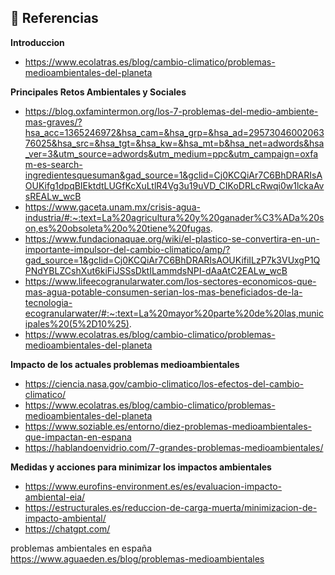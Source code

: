 ## 📖 **Referencias**
**Introduccion**
- https://www.ecolatras.es/blog/cambio-climatico/problemas-medioambientales-del-planeta

**Principales Retos Ambientales y Sociales**
- https://blog.oxfamintermon.org/los-7-problemas-del-medio-ambiente-mas-graves/?hsa_acc=1365246972&hsa_cam=&hsa_grp=&hsa_ad=2957304600206376025&hsa_src=&hsa_tgt=&hsa_kw=&hsa_mt=b&hsa_net=adwords&hsa_ver=3&utm_source=adwords&utm_medium=ppc&utm_campaign=oxfam-es-search-ingredientesquesuman&gad_source=1&gclid=Cj0KCQiAr7C6BhDRARIsAOUKifg1dpqBIEktdtLUGfKcXuLtlR4Vg3u19uVD_CIKoDRLcRwqi0w1lckaAvsREALw_wcB
- https://www.gaceta.unam.mx/crisis-agua-industria/#:~:text=La%20agricultura%20y%20ganader%C3%ADa%20son,es%20obsoleta%20o%20tiene%20fugas.
- https://www.fundacionaquae.org/wiki/el-plastico-se-convertira-en-un-importante-impulsor-del-cambio-climatico/amp/?gad_source=1&gclid=Cj0KCQiAr7C6BhDRARIsAOUKifiILzP7k3VUxgP1QPNdYBLZCshXut6kiFiJSSsDktILammdsNPI-dAaAtC2EALw_wcB
- https://www.lifeecogranularwater.com/los-sectores-economicos-que-mas-agua-potable-consumen-serian-los-mas-beneficiados-de-la-tecnologia-ecogranularwater/#:~:text=La%20mayor%20parte%20de%20las,municipales%20(5%2D10%25).
- https://www.ecolatras.es/blog/cambio-climatico/problemas-medioambientales-del-planeta

**Impacto de los actuales problemas medioambientales**
- https://ciencia.nasa.gov/cambio-climatico/los-efectos-del-cambio-climatico/
- https://www.ecolatras.es/blog/cambio-climatico/problemas-medioambientales-del-planeta
- https://www.soziable.es/entorno/diez-problemas-medioambientales-que-impactan-en-espana
- https://hablandoenvidrio.com/7-grandes-problemas-medioambientales/

**Medidas y acciones para minimizar los impactos ambientales**
- https://www.eurofins-environment.es/es/evaluacion-impacto-ambiental-eia/
- https://estructurales.es/reduccion-de-carga-muerta/minimizacion-de-impacto-ambiental/
- https://chatgpt.com/


problemas ambientales en españa
https://www.aguaeden.es/blog/problemas-medioambientales 
